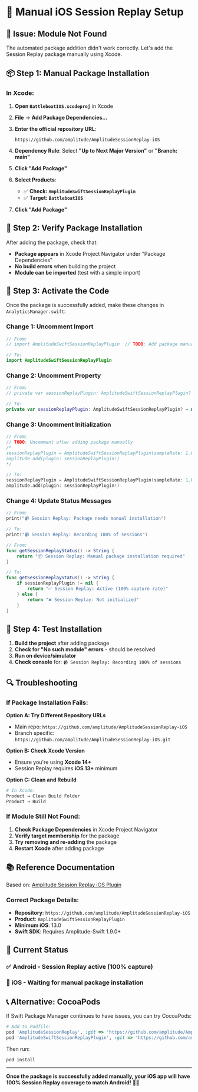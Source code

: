 # 📱 Manual iOS Session Replay Setup

## 🚨 **Issue: Module Not Found**

The automated package addition didn't work correctly. Let's add the Session Replay package manually using Xcode.

## 📦 **Step 1: Manual Package Installation**

### **In Xcode:**

1. **Open `BattleboatIOS.xcodeproj`** in Xcode

2. **File** → **Add Package Dependencies...**

3. **Enter the official repository URL**:
   ```
   https://github.com/amplitude/AmplitudeSessionReplay-iOS
   ```

4. **Dependency Rule**: Select **"Up to Next Major Version"** or **"Branch: main"**

5. **Click "Add Package"**

6. **Select Products**: 
   - ✅ **Check: `AmplitudeSwiftSessionReplayPlugin`** 
   - ✅ **Target: `BattleboatIOS`**

7. **Click "Add Package"**

## 🔧 **Step 2: Verify Package Installation**

After adding the package, check that:
- **Package appears** in Xcode Project Navigator under "Package Dependencies"
- **No build errors** when building the project
- **Module can be imported** (test with a simple import)

## 📝 **Step 3: Activate the Code**

Once the package is successfully added, make these changes in `AnalyticsManager.swift`:

### **Change 1: Uncomment Import**
```swift
// From:
// import AmplitudeSwiftSessionReplayPlugin  // TODO: Add package manually via Xcode

// To:
import AmplitudeSwiftSessionReplayPlugin
```

### **Change 2: Uncomment Property**
```swift
// From:
// private var sessionReplayPlugin: AmplitudeSwiftSessionReplayPlugin? = nil  // TODO: Uncomment after adding package

// To:
private var sessionReplayPlugin: AmplitudeSwiftSessionReplayPlugin? = nil
```

### **Change 3: Uncomment Initialization**
```swift
// From:
// TODO: Uncomment after adding package manually
/*
sessionReplayPlugin = AmplitudeSwiftSessionReplayPlugin(sampleRate: 1.0)
amplitude.add(plugin: sessionReplayPlugin!)
*/

// To:
sessionReplayPlugin = AmplitudeSwiftSessionReplayPlugin(sampleRate: 1.0)
amplitude.add(plugin: sessionReplayPlugin!)
```

### **Change 4: Update Status Messages**
```swift
// From:
print("📹 Session Replay: Package needs manual installation")

// To:
print("📹 Session Replay: Recording 100% of sessions")
```

```swift
// From:
func getSessionReplayStatus() -> String {
    return "📦 Session Replay: Manual package installation required"
}

// To:
func getSessionReplayStatus() -> String {
    if sessionReplayPlugin != nil {
        return "✅ Session Replay: Active (100% capture rate)"
    } else {
        return "❌ Session Replay: Not initialized"
    }
}
```

## 🧪 **Step 4: Test Installation**

1. **Build the project** after adding package
2. **Check for "No such module" errors** - should be resolved
3. **Run on device/simulator**
4. **Check console** for: `📹 Session Replay: Recording 100% of sessions`

## 🔍 **Troubleshooting**

### **If Package Installation Fails:**

**Option A: Try Different Repository URLs**
- Main repo: `https://github.com/amplitude/AmplitudeSessionReplay-iOS`  
- Branch specific: `https://github.com/amplitude/AmplitudeSessionReplay-iOS.git`

**Option B: Check Xcode Version**
- Ensure you're using **Xcode 14+**
- Session Replay requires **iOS 13+** minimum

**Option C: Clean and Rebuild**
```bash
# In Xcode:
Product → Clean Build Folder
Product → Build
```

### **If Module Still Not Found:**

1. **Check Package Dependencies** in Xcode Project Navigator
2. **Verify target membership** for the package
3. **Try removing and re-adding** the package
4. **Restart Xcode** after adding package

## 📚 **Reference Documentation**

Based on: [Amplitude Session Replay iOS Plugin](https://amplitude.com/docs/session-replay/session-replay-ios-plugin)

### **Correct Package Details:**
- **Repository**: `https://github.com/amplitude/AmplitudeSessionReplay-iOS`
- **Product**: `AmplitudeSwiftSessionReplayPlugin`
- **Minimum iOS**: 13.0
- **Swift SDK**: Requires Amplitude-Swift 1.9.0+

## 🎯 **Current Status**

### **✅ Android** - Session Replay active (100% capture)
### **🔄 iOS** - Waiting for manual package installation

## 📞 **Alternative: CocoaPods**

If Swift Package Manager continues to have issues, you can try CocoaPods:

```ruby
# Add to Podfile:
pod 'AmplitudeSessionReplay', :git => 'https://github.com/amplitude/AmplitudeSessionReplay-iOS.git'
pod 'AmplitudeSwiftSessionReplayPlugin', :git => 'https://github.com/amplitude/AmplitudeSessionReplay-iOS.git'
```

Then run:
```bash
pod install
```

---

**Once the package is successfully added manually, your iOS app will have 100% Session Replay coverage to match Android!** 🚀📱 